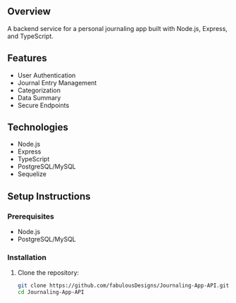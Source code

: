 ## Overview

A backend service for a personal journaling app built with Node.js, Express, and TypeScript.

## Features

- User Authentication
- Journal Entry Management
- Categorization
- Data Summary
- Secure Endpoints

## Technologies

- Node.js
- Express
- TypeScript
- PostgreSQL/MySQL
- Sequelize

## Setup Instructions

### Prerequisites

- Node.js
- PostgreSQL/MySQL

### Installation

1. Clone the repository:
   ```bash
   git clone https://github.com/fabulousDesigns/Journaling-App-API.git
   cd Journaling-App-API
   ```
